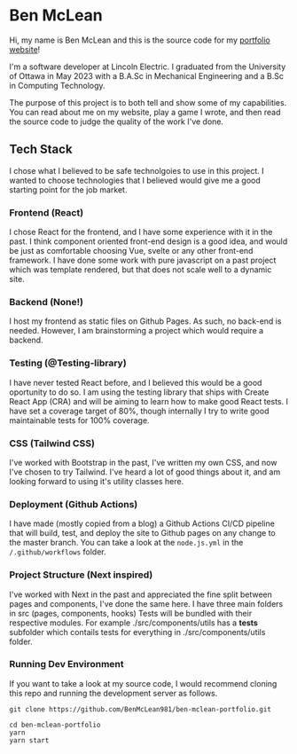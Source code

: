 # Ben McLean

Hi, my name is Ben McLean and this is the source code for my [portfolio website](http://BenMcLean981.github.io)!

I'm a software developer at Lincoln Electric. I graduated from the University of Ottawa in May 2023 with a B.A.Sc in Mechanical Engineering and a B.Sc in Computing Technology.

The purpose of this project is to both tell and show some of my capabilities. You can read about me on my website, play a game I wrote, and then read the source code to judge the quality of the work I've done.

## Tech Stack

I chose what I believed to be safe technolgoies to use in this project. I wanted to choose technologies that I believed would give me a good starting point for the job market.

### Frontend (React)

I chose React for the frontend, and I have some experience with it in the past. I think component oriented front-end design is a good idea, and would be just as comfortable choosing Vue, svelte or any other front-end framework. I have done some work with pure javascript on a past project which was template rendered, but that does not scale well to a dynamic site.

### Backend (None!)

I host my frontend as static files on Github Pages. As such, no back-end is needed. However, I am brainstorming a project which would require a backend.

### Testing (@Testing-library)

I have never tested React before, and I believed this would be a good oportunity to do so. I am using the testing library that ships with Create React App (CRA) and will be aiming to learn how to make good React tests. I have set a coverage target of 80%, though internally I try to write good maintainable tests for 100% coverage.

### CSS (Tailwind CSS)

I've worked with Bootstrap in the past, I've written my own CSS, and now I've chosen to try Tailwind. I've heard a lot of good things about it, and am looking forward to using it's utility classes here.

### Deployment (Github Actions)

I have made (mostly copied from a blog) a Github Actions CI/CD pipeline that will build, test, and deploy the site to Github pages on any change to the master branch. You can take a look at the `node.js.yml` in the `/.github/workflows` folder.

### Project Structure (Next inspired)

I've worked with Next in the past and appreciated the fine split between pages and components, I've done the same here. I have three main folders in src (pages, components, hooks) Tests will be bundled with their respective modules. For example ./src/components/utils has a **tests** subfolder which contails tests for everything in ./src/components/utils folder.

### Running Dev Environment

If you want to take a look at my source code, I would recommend cloning this repo and running the development server as follows.

```
git clone https://github.com/BenMcLean981/ben-mclean-portfolio.git

cd ben-mclean-portfolio
yarn
yarn start
```
